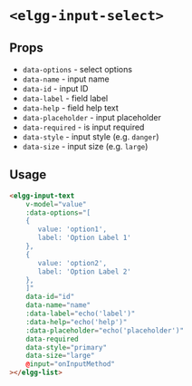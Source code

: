 # `<elgg-input-select>`

## Props

 * `data-options` - select options
 * `data-name` - input name
 * `data-id` - input ID
 * `data-label` - field label
 * `data-help` - field help text
 * `data-placeholder` - input placeholder
 * `data-required` - is input required
 * `data-style` - input style (e.g. `danger`)
 * `data-size` - input size (e.g. `large`)
  
## Usage

```html
<elgg-input-text
    v-model="value"
    :data-options="[
    {
       value: 'option1',
       label: 'Option Label 1'
    },
    {
       value: 'option2',
       label: 'Option Label 2'
    },
    ]"
    data-id="id"
    data-name="name"
    :data-label="echo('label')"
    :data-help="echo('help')"
    :data-placeholder="echo('placeholder')"
    data-required
    data-style="primary"
    data-size="large"
    @input="onInputMethod"
></elgg-list>
```

